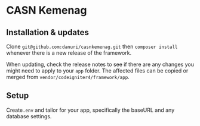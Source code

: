 # CASN Kemenag

## Installation & updates

Clone `git@github.com:danuri/casnkemenag.git` then `composer install` whenever
there is a new release of the framework.

When updating, check the release notes to see if there are any changes you might need to apply
to your `app` folder. The affected files can be copied or merged from
`vendor/codeigniter4/framework/app`.

## Setup

Create`.env` and tailor for your app, specifically the baseURL
and any database settings.
